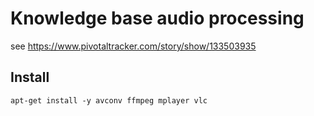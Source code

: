 # Knowledge base audio processing

see https://www.pivotaltracker.com/story/show/133503935

## Install

    apt-get install -y avconv ffmpeg mplayer vlc
